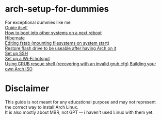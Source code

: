 # arch-setup-for-dummies
For exceptional dummies like me  
[Guide itself](guide.md)  
[How to boot into other systems on a next reboot](grub-reboot.md)  
[Hibernate](hibernate-to-disk.md)  
[Editing fstab (mounting filesystems on system start)](mounting-filesystems.md)  
[Restore flash drive to be useable after having Arch on it](restoring-flash-drive.md)  
[Set up SSH](setting-up-ssh-agent.md)  
[Set up a Wi-Fi hotspot](setting-hotspot-ap.md)  
[Using GRUB rescue shell (recovering with an invalid grub.cfg)](https://github.com/White-Oak/arch-setup-for-dummies/blob/master/rescuing-from-grub-rescue.md)
[Building your own Arch ISO](building-archiso.md)

# Disclaimer
This guide is not meant for any educational purpose and may not represent the correct way to install Arch Linux.  
It is also mostly about MBR, not GPT -- i haven't used Linux with them yet.
